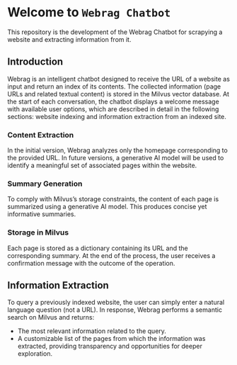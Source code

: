 # Welcome to `Webrag Chatbot`

This repository is the development of the Webrag Chatbot for scrapying a website and extracting information from it.


## Introduction

Webrag is an intelligent chatbot designed to receive the URL of a website as input and return an index of its contents. The collected information (page URLs and related textual content) is stored in the Milvus vector database.                                                                                                                         At the start of each conversation, the chatbot displays a welcome message with available user options, which are described in detail in the following sections: website indexing and information extraction from an indexed site.

### Content Extraction

In the initial version, Webrag analyzes only the homepage corresponding to the provided URL. In future versions, a generative AI model will be used to identify a meaningful set of associated pages within the website.


### Summary Generation

To comply with Milvus’s storage constraints, the content of each page is summarized using a generative AI model. This produces concise yet informative summaries.


### Storage in Milvus

Each page is stored as a dictionary containing its URL and the corresponding summary. At the end of the process, the user receives a confirmation message with the outcome of the operation.


##  Information Extraction

To query a previously indexed website, the user can simply enter a natural language question (not a URL). In response, Webrag performs a semantic search on Milvus and returns:

- The most relevant information related to the query.
- A customizable list of the pages from which the information was extracted, providing transparency and opportunities for deeper exploration.





